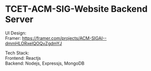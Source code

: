 # TCET-ACM-SIG-Website Backend Server
UI Design:  
Framer: https://framer.com/projects/ACM-SIGAI--dmmHLORxelQOQvZgdmYJ   
  
Tech Stack:  
Frontend: Reactjs  
Backend: Nodejs, Expressjs, MongoDB  
